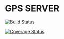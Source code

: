 # GPS SERVER

[![Build Status](https://travis-ci.org/blogwebpl/gps_server.svg?branch=master)](https://travis-ci.org/blogwebpl/gps_server)

[![Coverage Status](https://coveralls.io/repos/github/blogwebpl/gps_server/badge.svg?branch=master)](https://coveralls.io/github/blogwebpl/gps_server?branch=master)
